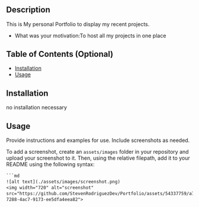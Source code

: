 # <Personal Portfolio>

## Description
This is My personal Portfolio to display my recent projects.
- What was your motivation:To host all my projects in one place

## Table of Contents (Optional)
- [Installation](#installation)
- [Usage](#usage)

## Installation
no installation necessary

## Usage

Provide instructions and examples for use. Include screenshots as needed.

To add a screenshot, create an `assets/images` folder in your repository and upload your screenshot to it. Then, using the relative filepath, add it to your README using the following syntax:

    ```md
    ![alt text](./assets/images/screenshot.png)
    <img width="720" alt="screenshot" src="https://github.com/StevenRodriguezDev/Portfolio/assets/54337759/a7f3eae0-7288-4ac7-9173-ee5dfa4eea82">


